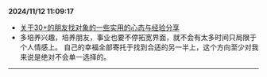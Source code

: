 
  **2024/11/12 11:09:17**
  
  - [关于30+的朋友找对象的一些实用的心态与经验分享](https://www.douban.com/group/topic/307432572/?_i=13798018L3rFgj)
  - 多培养兴趣，培养朋友，事业也要不停拓宽界面，就不会有太多时间只局限于个人情感上。  自己的幸福全部寄托于找到合适的另一半上，这个方向至少对我来说是绝对不会单一选择的。
  
  
  ---
  